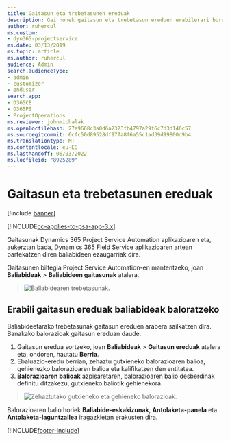 ```yaml
---
title: Gaitasun eta trebetasunen ereduak
description: Gai honek gaitasun eta trebetasun ereduen erabilerari buruzko informazioa ematen du.
author: ruhercul
ms.custom:
- dyn365-projectservice
ms.date: 03/13/2019
ms.topic: article
ms.author: ruhercul
audience: Admin
search.audienceType:
- admin
- customizer
- enduser
search.app:
- D365CE
- D365PS
- ProjectOperations
ms.reviewer: johnmichalak
ms.openlocfilehash: 27a9668c3a0d6a2323fb4797a29f6c7d3d146c57
ms.sourcegitcommit: 6cfc50d89528df977a8f6a55c1ad39d99800d9b4
ms.translationtype: MT
ms.contentlocale: eu-ES
ms.lasthandoff: 06/03/2022
ms.locfileid: "8925289"
---
```

# <a name="skills-and-proficiency-models"></a>Gaitasun eta trebetasunen ereduak

[!include [banner](../includes/psa-now-project-operations.md)]

[!INCLUDE[cc-applies-to-psa-app-3.x](../includes/cc-applies-to-psa-app-3x.md)]

Gaitasunak Dynamics 365 Project Service Automation aplikazioaren eta, aukerztan bada, Dynamics 365 Field Service aplikazioaren artean partekatzen diren baliabideen ezaugarriak dira. 

Gaitasunen biltegia Project Service Automation-en mantentzeko, joan **Baliabideak** \> **Baliabideen gaitasunak** atalera. 

> ![Baliabidearen trebetasunak.](media/Resource-Management-image84.png)

## <a name="use-proficiency-models-to-rate-resources"></a>Erabili gaitasun ereduak baliabideak baloratzeko

Baliabideetarako trebetasunak gaitasun ereduen arabera sailkatzen dira. Banakako balorazioak gaitasun ereduan daude. 

1. Gaitasun eredua sortzeko, joan **Baliabideak** \> **Gaitasun ereduak** atalera eta, ondoren, hautatu **Berria**.
2. Ebaluazio-eredu berrian, zehaztu gutxieneko balorazioaren balioa, gehienezko balorazioaren balioa eta kalifikatzen den entitatea.
3. **Balorazioaren balioak** azpisaretaren, balorazioaren balio desberdinak definitu ditzakezu, gutxieneko baliotik gehienekora.

> ![Zehaztutako gutxieneko eta gehieneko balorazioak.](media/Resource-Management-image85.png)

Balorazioaren balio horiek **Baliabide-eskakizunak**, **Antolaketa-panela** eta **Antolaketa-laguntzailea** iragazkietan erakusten dira.


[!INCLUDE[footer-include](../includes/footer-banner.md)]
